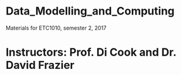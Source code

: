 # Data_Modelling_and_Computing
Materials for ETC1010, semester 2, 2017

# Instructors: Prof. Di Cook and Dr. David Frazier